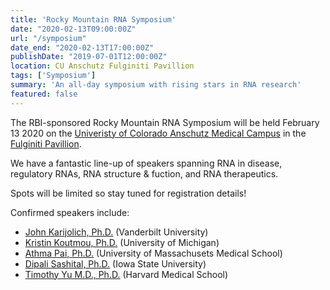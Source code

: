 ```yaml
---
title: 'Rocky Mountain RNA Symposium'
date: "2020-02-13T09:00:00Z"
url: "/symposium"
date_end: "2020-02-13T17:00:00Z"
publishDate: "2019-07-01T12:00:00Z"
location: CU Anschutz Fulginiti Pavillion
tags: ['Symposium']
summary: 'An all-day symposium with rising stars in RNA research'
featured: false
---
```


The RBI-sponsored Rocky Mountain RNA Symposium will be held February 13 2020 on the [Univeristy of Colorado Anschutz Medical Campus](http://cuanschutz.edu) in the [Fulginiti Pavillion](http://www.ucdenver.edu/academics/colleges/medicalschool/centers/BioethicsHumanities/AboutUs/Pages/Fulginiti%20Pavilion.aspx).

We have a fantastic line-up of speakers spanning RNA in disease, regulatory
RNAs, RNA structure & fuction, and RNA therapeutics.

Spots will be limited so stay tuned for registration details!

Confirmed speakers include:

- [John Karijolich, Ph.D.](https://www.vumc.org/karijolich-lab/person/john-karijolich-phd) (Vanderbilt University)
- [Kristin Koutmou, Ph.D.](https://www.koutmoulab.com/) (University of Michigan)
- [Athma Pai, Ph.D.](http://pai-lab.org/) (University of Massachusets Medical School)
- [Dipali Sashital, Ph.D.](http://www.sashitallab.org/) (Iowa State University)
- [Timothy Yu M.D., Ph.D.](https://www.theyulab.org/) (Harvard Medical School)
